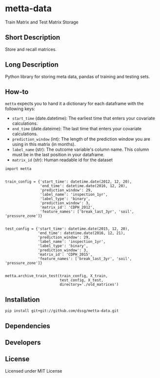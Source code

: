 # metta-data
Train Matrix and Test Matrix Storage

## Short Description
Store and recall matrices.

## Long Description

Python library for storing meta data, pandas of training and
testing sets.

## How-to

`metta` expects you to hand it a dictionary for each dataframe with the following keys:
- `start_time` (date.datetime): The earliest time that enters your covariate calculations.
- `end_time` (date.dateime): The last time that enters your covariate calculations.
- `prediction_window` (int): The length of the prediction window you are using in this matrix (in months).
- `label_name` (str): The outcome variable's column name. This column must be in the last position in your dataframe.
- `matrix_id` (str): Human readable id for the dataset

```
import metta


train_config = {'start_time': datetime.date(2012, 12, 20),
                'end_time': datetime.date(2016, 12, 20),
                'prediction_window': 29,
                'label_name': 'inspection_1yr',
                'label_type': 'binary',
                'prediction_window': 3,
                'matrix_id': 'CDPH_2012',
                'feature_names': ['break_last_3yr', 'soil', 'pressure_zone']}


test_config = {'start_time': datetime.date(2015, 12, 20),
               'end_time': datetime.date(2016, 12, 21),
               'prediction_window': 29,
               'label_name': 'inspection_1yr',
               'label_type': 'binary',
               'prediction_window': 3,
               'matrix_id': 'CDPH_2015',
               'feature_names': ['break_last_3yr', 'soil', 'pressure_zone']}


metta.archive_train_test(train_config, X_train,
                         test_config, X_test,
                         directory='./old_matrices')

```

## Installation
```
pip install git+git://github.com/dssg/metta-data.git
```
## Dependencies

## Developers

## License
Licensed under MIT License

